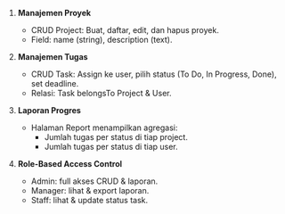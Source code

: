 1. **Manajemen Proyek**
   - CRUD Project: Buat, daftar, edit, dan hapus proyek.
   - Field: name (string), description (text).

2. **Manajemen Tugas**
   - CRUD Task: Assign ke user, pilih status (To Do, In Progress, Done), set deadline.
   - Relasi: Task belongsTo Project & User.

3. **Laporan Progres**
   - Halaman Report menampilkan agregasi:
     - Jumlah tugas per status di tiap project.
     - Jumlah tugas per status di tiap user.

4. **Role-Based Access Control**
   - Admin: full akses CRUD & laporan.
   - Manager: lihat & export laporan.
   - Staff: lihat & update status task.